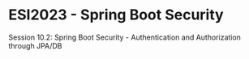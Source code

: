 # ESI2023 - Spring Boot Security
Session 10.2: Spring Boot Security -  Authentication and Authorization through JPA/DB
